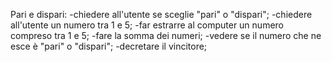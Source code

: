Pari e dispari:
-chiedere all'utente se sceglie "pari" o "dispari";
-chiedere all'utente un numero tra 1 e 5;
-far estrarre al computer un numero compreso tra 1 e 5;
-fare la somma dei numeri;
-vedere se il numero che ne esce è "pari" o "dispari";
-decretare il vincitore;